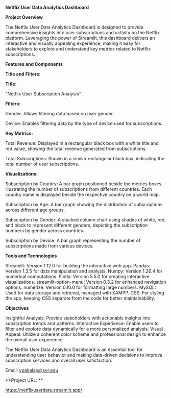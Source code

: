 ********************Netflix User Data Analytics Dashboard********************

****Project Overview****

The Netflix User Data Analytics Dashboard is designed to provide comprehensive insights into user subscriptions and activity on the Netflix platform. 
Leveraging the power of Streamlit, this dashboard delivers an interactive and  visually appealing experience, making it easy for stakeholders to 
explore and understand key metrics related to Netflix subscriptions.

****Features and Components****

**Title and Filters:**

**Title:**

"Netflix User Subscription Analysis"


**Filters:**

Gender: Allows filtering data based on user gender.

Device: Enables filtering data by the type of device used for subscriptions.


**Key Metrics:**

Total Revenue: Displayed in a rectangular black box with a white title and red value, showing the total revenue generated from subscriptions.

Total Subscriptions: Shown in a similar rectangular black box, indicating the total number of user subscriptions.


**Visualizations:**

Subscription by Country: A bar graph positioned beside the metrics boxes, illustrating the number of subscriptions from different countries. Each country name is displayed beside the respective country on a world map.

Subscription by Age: A bar graph showing the distribution of subscriptions across different age groups.

Subscription by Gender: A stacked column chart using shades of white, red, and black to represent different genders, depicting the subscription numbers by gender across countries.

Subscription by Device: A bar graph representing the number of subscriptions made from various devices.


****Tools and Technologies****

Streamlit: Version 1.12.0 for building the interactive web app.
Pandas: Version 1.3.5 for data manipulation and analysis.
Numpy: Version 1.26.4 for numerical computations.
Plotly: Version 5.5.0 for creating interactive visualizations.
streamlit-option-menu: Version 0.3.2 for enhanced navigation options.
numerize: Version 0.10.0 for formatting large numbers.
MySQL: Used for data storage and retrieval, managed with XAMPP.
CSS: For styling the app, keeping CSS separate from the code for better maintainability.


****Objectives****

Insightful Analysis: Provide stakeholders with actionable insights into subscription trends and patterns.
Interactive Experience: Enable users to filter and explore data dynamically for a more personalized analysis.
Visual Appeal: Utilize a coherent color scheme and professional design to enhance the overall user experience.


The Netflix User Data Analytics Dashboard is an essential tool for understanding user behavior and 
making data-driven decisions to improve subscription services and overall user satisfaction.

Email: vpakalap@syr.edu

**Project URL: ** 

https://netflixuserdata.streamlit.app/
